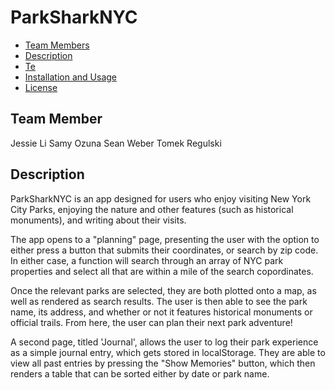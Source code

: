 # ParkSharkNYC

* [Team Members](#team-members)
* [Description ](#description)
* [Te](#what-i-learned)
* [Installation and Usage](#installation-and-usa)
* [License](#license)

## Team Member
Jessie Li
Samy Ozuna
Sean Weber
Tomek Regulski

## Description

ParkSharkNYC is an app designed for users who enjoy visiting New York City Parks, enjoying the nature and other features (such as historical monuments), and writing about their visits. 

The app opens to a "planning" page, presenting the user with the option to either press a button that submits their coordinates, or search by zip code. In either case, a function will search through an array of NYC park properties and select all that are within a mile of the search copordinates. 

Once the relevant parks are selected, they are both plotted onto a map, as well as rendered as search results. The user is then able to see the park name, its address, and whether or not it features historical monuments or official trails. From here, the user can plan their next park adventure!

A second page, titled 'Journal', allows the user to log their park experience as a simple journal entry, which gets stored in localStorage. They are able to view all past entries by pressing the "Show Memories" button, which then renders a table that can be sorted either by date or park name. 

